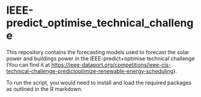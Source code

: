 # IEEE-predict_optimise_technical_challenge

This repository contains the forecasting models used to forecast the solar power and buildings power in the IEEE-predict+optimise technical challenge (You can find it at https://ieee-dataport.org/competitions/ieee-cis-technical-challenge-predictoptimize-renewable-energy-scheduling).

To run the script, you would need to install and load the required packages as outlined in the R markdown. 
